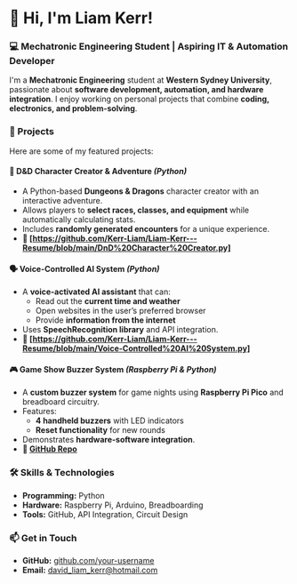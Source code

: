 # 👋 Hi, I'm Liam Kerr!  

### 💻 Mechatronic Engineering Student | Aspiring IT & Automation Developer  

I'm a **Mechatronic Engineering** student at **Western Sydney University**, passionate about **software development, automation, and hardware integration**. I enjoy working on personal projects that combine **coding, electronics, and problem-solving**.  

### 🚀 Projects  
Here are some of my featured projects:  

#### 🏰 **D&D Character Creator & Adventure** *(Python)*  
- A Python-based **Dungeons & Dragons** character creator with an interactive adventure.  
- Allows players to **select races, classes, and equipment** while automatically calculating stats.  
- Includes **randomly generated encounters** for a unique experience.  
- **🔗 [https://github.com/Kerr-Liam/Liam-Kerr---Resume/blob/main/DnD%20Character%20Creator.py]**  

#### 🗣️ **Voice-Controlled AI System** *(Python)*  
- A **voice-activated AI assistant** that can:  
  - Read out the **current time and weather**  
  - Open websites in the user’s preferred browser  
  - Provide **information from the internet**  
- Uses **SpeechRecognition library** and API integration.  
- **🔗 [https://github.com/Kerr-Liam/Liam-Kerr---Resume/blob/main/Voice-Controlled%20AI%20System.py]**  

#### 🎮 **Game Show Buzzer System** *(Raspberry Pi & Python)*  
- A **custom buzzer system** for game nights using **Raspberry Pi Pico** and breadboard circuitry.  
- Features:  
  - **4 handheld buzzers** with LED indicators  
  - **Reset functionality** for new rounds  
- Demonstrates **hardware-software integration**.  
- **🔗 [GitHub Repo](https://github.com/your-repo-link-here)**  

### 🛠️ Skills & Technologies  
- **Programming:** Python 
- **Hardware:** Raspberry Pi, Arduino, Breadboarding  
- **Tools:** GitHub, API Integration, Circuit Design  

### 📫 Get in Touch   
- **GitHub:** [github.com/your-username](https://github.com/your-username)  
- **Email:** david_liam_kerr@hotmail.com  
